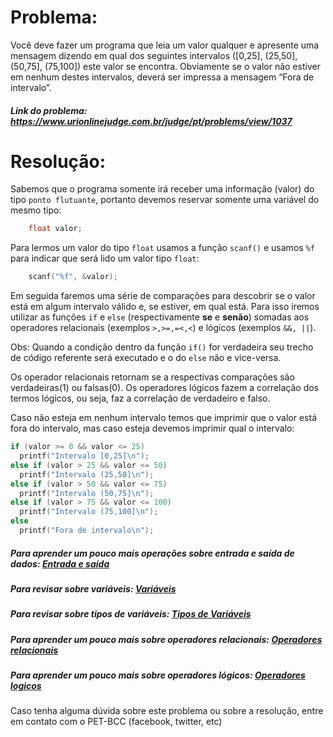 # Problema:
 
Você deve fazer um programa que leia um valor qualquer e apresente uma mensagem dizendo em qual dos seguintes intervalos ([0,25], (25,50], (50,75], (75,100]) este valor se encontra. Obviamente se o valor não estiver em nenhum destes intervalos, deverá ser impressa a mensagem “Fora de intervalo”.
 
##### Link do problema: https://www.urionlinejudge.com.br/judge/pt/problems/view/1037
 
# Resolução:
 
Sabemos que o programa somente irá receber uma informação (valor) do tipo `ponto flutuante`, portanto devemos reservar somente uma variável do mesmo tipo:
 
```c
    float valor;
```
 
Para lermos um valor do tipo `float` usamos a função `scanf()` e usamos `%f` para indicar que será lido um valor tipo `float`:
 
```c
    scanf("%f", &valor);
```
 
Em seguida faremos uma série de comparações para descobrir se o valor está em algum intervalo válido e, se estiver, em qual está. Para isso iremos utilizar as funções `if` e `else` (respectivamente **se** e **senão**) somadas aos operadores relacionais (exemplos `>,>=,=<,<`) e lógicos (exemplos `&&, ||`).
 
Obs: Quando a condição dentro da função `if()` for verdadeira seu trecho de código referente será executado e o do `else` não e vice-versa.
 
Os operador relacionais retornam se a respectivas comparações são verdadeiras(1) ou falsas(0). Os operadores lógicos fazem a correlação dos termos lógicos, ou seja, faz a correlação de verdadeiro e falso.
 
Caso não esteja em nenhum intervalo temos que imprimir que o valor está fora do intervalo, mas caso esteja devemos imprimir qual o intervalo:
 
```c
if (valor >= 0 && valor <= 25)
  printf("Intervalo [0,25]\n");
else if (valor > 25 && valor <= 50)
  printf("Intervalo (25,50]\n");
else if (valor > 50 && valor <= 75)
  printf("Intervalo (50,75]\n");
else if (valor > 75 && valor <= 100)
  printf("Intervalo (75,100]\n");
else
  printf("Fora de intervalo\n");
```
 
##### Para aprender um pouco mais operações sobre entrada e saída de dados: [Entrada e saída](http://linguagemc.com.br/operacoes-de-entrada-e-saida-de-dados-em-linguagem-c/)
 
##### Para revisar sobre variáveis: [Variáveis](http://linguagemc.com.br/variaveis-em-linguagem-c/)
 
##### Para revisar sobre tipos de variáveis: [Tipos de Variáveis](http://linguagemc.com.br/tipos-de-dados-em-c/)
 
##### Para aprender um pouco mais sobre operadores relacionais: [Operadores relacionais](http://linguagemc.com.br/operadores-relacionais/)
 
##### Para aprender um pouco mais sobre operadores lógicos: [Operadores logicos](http://linguagemc.com.br/operadores-logicos-em-c/)
 
Caso tenha alguma dúvida sobre este problema ou sobre a resolução, entre em contato com o PET-BCC (facebook, twitter, etc)
 
